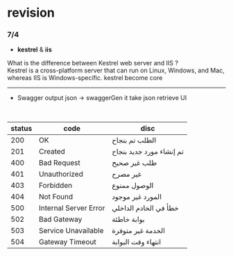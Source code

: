 # revision
  ### 7/4
  - **kestrel** & **iis** 
  
What is the difference between Kestrel web server and IIS ?  
Kestrel is a cross-platform server that can run on Linux, Windows, and Mac, whereas IIS is Windows-specific.
kestrel become core 

  ---

- Swagger output json  ->  swaggerGen it take json retrieve UI

<br>

| status | code |      disc                    |
|--------|-------|------------------------------|
| 200    | OK    | الطلب تم بنجاح                |
| 201    | Created | تم إنشاء مورد جديد بنجاح    |
| 400    | Bad Request | طلب غير صحيح           |
| 401    | Unauthorized | غير مصرح              |
| 403    | Forbidden | الوصول ممنوع              |
| 404    | Not Found | المورد غير موجود          |
| 500    | Internal Server Error | خطأ في الخادم الداخلي |
| 502    | Bad Gateway | بوابة خاطئة             |
| 503    | Service Unavailable | الخدمة غير متوفرة |
| 504    | Gateway Timeout | انتهاء وقت البوابة  |
